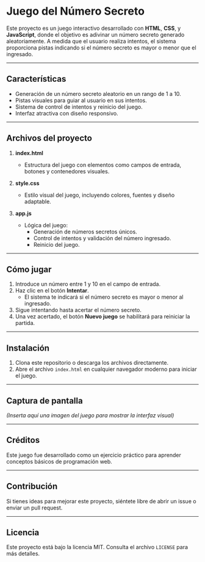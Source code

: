 # Juego del Número Secreto

Este proyecto es un juego interactivo desarrollado con **HTML**, **CSS**, y **JavaScript**, donde el objetivo es adivinar un número secreto generado aleatoriamente. A medida que el usuario realiza intentos, el sistema proporciona pistas indicando si el número secreto es mayor o menor que el ingresado.

---

## Características

- Generación de un número secreto aleatorio en un rango de 1 a 10.
- Pistas visuales para guiar al usuario en sus intentos.
- Sistema de control de intentos y reinicio del juego.
- Interfaz atractiva con diseño responsivo.

---

## Archivos del proyecto

1. **index.html**
   - Estructura del juego con elementos como campos de entrada, botones y contenedores visuales.

2. **style.css**
   - Estilo visual del juego, incluyendo colores, fuentes y diseño adaptable.

3. **app.js**
   - Lógica del juego:
     - Generación de números secretos únicos.
     - Control de intentos y validación del número ingresado.
     - Reinicio del juego.

---

## Cómo jugar

1. Introduce un número entre 1 y 10 en el campo de entrada.
2. Haz clic en el botón **Intentar**.
   - El sistema te indicará si el número secreto es mayor o menor al ingresado.
3. Sigue intentando hasta acertar el número secreto.
4. Una vez acertado, el botón **Nuevo juego** se habilitará para reiniciar la partida.

---

## Instalación

1. Clona este repositorio o descarga los archivos directamente.
2. Abre el archivo `index.html` en cualquier navegador moderno para iniciar el juego.

---

## Captura de pantalla

*(Inserta aquí una imagen del juego para mostrar la interfaz visual)*

---

## Créditos

Este juego fue desarrollado como un ejercicio práctico para aprender conceptos básicos de programación web.

---

## Contribución

Si tienes ideas para mejorar este proyecto, siéntete libre de abrir un issue o enviar un pull request.

---

## Licencia

Este proyecto está bajo la licencia MIT. Consulta el archivo `LICENSE` para más detalles.
